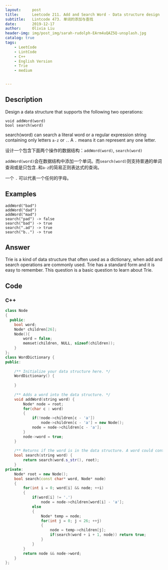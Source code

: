 ```yaml
---
layout:     post
title:      Leetcode 211. Add and Search Word - Data structure design
subtitle:   Lintcode 473. 单词的添加与查找
date:       2019-12-17
author:     Olivia Liu
header-img: img/post_img/sarah-rudolph-EArm4uQAZ5Q-unsplash.jpg
catalog: true
tags:
    - LeetCode
    - LintCode
    - C++
    - English Version
    - Trie
    - medium


---
```


## Description

Design a data structure that supports the following two operations:

```
void addWord(word)
bool search(word)
```

search(word) can search a literal word or a regular expression string containing only letters `a-z` or `.`. A `.` means it can represent any one letter.

设计一个包含下面两个操作的数据结构：`addWord(word)`, `search(word)`

`addWord(word)`会在数据结构中添加一个单词。而`search(word)`则支持普通的单词查询或是只包含`.`和`a-z`的简易正则表达式的查询。

一个 `.` 可以代表一个任何的字母。

## Examples

```
addWord("bad")
addWord("dad")
addWord("mad")
search("pad") -> false
search("bad") -> true
search(".ad") -> true
search("b..") -> true
```

## Answer

Trie is a kind of data structure that often used as a dictionary, when add and search operations are commonly used. Trie has a standard form and it is easy to remember. This question is a basic question to learn about Trie.  

## Code

### C++

```c++
class Node
{
  public:
    bool word;
    Node* children[26];
    Node(){
        word = false;
        memset(children, NULL, sizeof(children));
    }
};
class WordDictionary {
public:
    
    /** Initialize your data structure here. */
    WordDictionary() {
        
    }
    
    /** Adds a word into the data structure. */
    void addWord(string word) {
        Node* node = root;
        for(char c : word)
        {
            if(!node->children[c - 'a'])
                node->children[c - 'a'] = new Node();
            node = node->children[c - 'a'];
        }
        node->word = true;
    }
    
    /** Returns if the word is in the data structure. A word could contain the dot character '.' to represent any one letter. */
    bool search(string word) {
        return search(word.s_str(), root);
    }
private:
    Node* root = new Node();
    bool search(const char* word, Node* node)
    {
        for(int i = 0; word[i] && node; ++i)
        {
            if(word[i] != '.')
                node = node->children[word[i] - 'a'];
            else
            {
                Node* temp = node;
                for(int j = 0; j < 26; ++j)
                {
                    node = temp->children[j];
                    if(search(word + i + 1, node)) return true;
                }
            }
        }
        return node && node->word;
    }
};
```